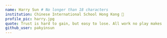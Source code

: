 ```yaml
---
name: Harry Sun # No longer than 18 characters
institution: Chinese International School Hong Kong 🚩
profile_pic: harry.jpg
quote: Trust is hard to gain, but easy to lose. All work no play makes Jack a dull boy.
github_user: pakyinsun
---
```

